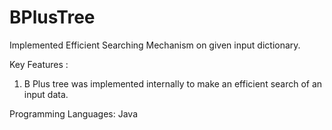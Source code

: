# BPlusTree

Implemented Efficient Searching Mechanism on given input dictionary.

Key Features :
1) B Plus tree was implemented internally to make an efficient search of an input data.

Programming Languages: Java
